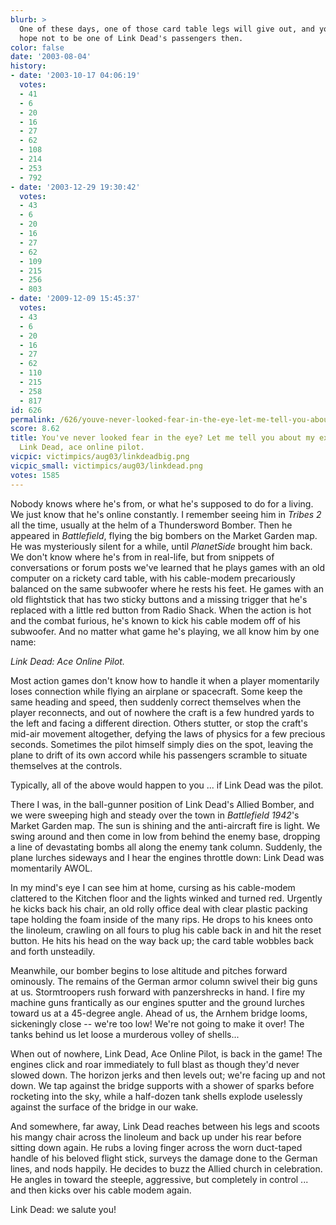 ```yaml
---
blurb: >
  One of these days, one of those card table legs will give out, and you'd better
  hope not to be one of Link Dead's passengers then.
color: false
date: '2003-08-04'
history:
- date: '2003-10-17 04:06:19'
  votes:
  - 41
  - 6
  - 20
  - 16
  - 27
  - 62
  - 108
  - 214
  - 253
  - 792
- date: '2003-12-29 19:30:42'
  votes:
  - 43
  - 6
  - 20
  - 16
  - 27
  - 62
  - 109
  - 215
  - 256
  - 803
- date: '2009-12-09 15:45:37'
  votes:
  - 43
  - 6
  - 20
  - 16
  - 27
  - 62
  - 110
  - 215
  - 258
  - 817
id: 626
permalink: /626/youve-never-looked-fear-in-the-eye-let-me-tell-you-about-my-experience-with-link-dead-ace-online-pilot/
score: 8.62
title: You've never looked fear in the eye? Let me tell you about my experience with
  Link Dead, ace online pilot.
vicpic: victimpics/aug03/linkdeadbig.png
vicpic_small: victimpics/aug03/linkdead.png
votes: 1585
---
```


Nobody knows where he's from, or what he's supposed to do for a living.
We just know that he's online constantly. I remember seeing him in
*Tribes 2* all the time, usually at the helm of a Thundersword Bomber.
Then he appeared in *Battlefield*, flying the big bombers on the Market
Garden map. He was mysteriously silent for a while, until *PlanetSide*
brought him back. We don't know where he's from in real-life, but from
snippets of conversations or forum posts we've learned that he plays
games with an old computer on a rickety card table, with his cable-modem
precariously balanced on the same subwoofer where he rests his feet. He
games with an old flightstick that has two sticky buttons and a missing
trigger that he's replaced with a little red button from Radio Shack.
When the action is hot and the combat furious, he's known to kick his
cable modem off of his subwoofer. And no matter what game he's playing,
we all know him by one name:

*Link Dead: Ace Online Pilot.*

Most action games don't know how to handle it when a player momentarily
loses connection while flying an airplane or spacecraft. Some keep the
same heading and speed, then suddenly correct themselves when the player
reconnects, and out of nowhere the craft is a few hundred yards to the
left and facing a different direction. Others stutter, or stop the
craft's mid-air movement altogether, defying the laws of physics for a
few precious seconds. Sometimes the pilot himself simply dies on the
spot, leaving the plane to drift of its own accord while his passengers
scramble to situate themselves at the controls.

Typically, all of the above would happen to you ... if Link Dead was the
pilot.

There I was, in the ball-gunner position of Link Dead's Allied Bomber,
and we were sweeping high and steady over the town in *Battlefield
1942*'s Market Garden map. The sun is shining and the anti-aircraft fire
is light. We swing around and then come in low from behind the enemy
base, dropping a line of devastating bombs all along the enemy tank
column. Suddenly, the plane lurches sideways and I hear the engines
throttle down: Link Dead was momentarily AWOL.

In my mind's eye I can see him at home, cursing as his cable-modem
clattered to the Kitchen floor and the lights winked and turned red.
Urgently he kicks back his chair, an old rolly office deal with clear
plastic packing tape holding the foam inside of the many rips. He drops
to his knees onto the linoleum, crawling on all fours to plug his cable
back in and hit the reset button. He hits his head on the way back up;
the card table wobbles back and forth unsteadily.

Meanwhile, our bomber begins to lose altitude and pitches forward
ominously. The remains of the German armor column swivel their big guns
at us. Stormtroopers rush forward with panzershrecks in hand. I fire my
machine guns frantically as our engines sputter and the ground lurches
toward us at a 45-degree angle. Ahead of us, the Arnhem bridge looms,
sickeningly close -- we're too low! We're not going to make it over! The
tanks behind us let loose a murderous volley of shells...

When out of nowhere, Link Dead, Ace Online Pilot, is back in the game!
The engines click and roar immediately to full blast as though they'd
never slowed down. The horizon jerks and then levels out; we're facing
up and not down. We tap against the bridge supports with a shower of
sparks before rocketing into the sky, while a half-dozen tank shells
explode uselessly against the surface of the bridge in our wake.

And somewhere, far away, Link Dead reaches between his legs and scoots
his mangy chair across the linoleum and back up under his rear before
sitting down again. He rubs a loving finger across the worn duct-taped
handle of his beloved flight stick, surveys the damage done to the
German lines, and nods happily. He decides to buzz the Allied church in
celebration. He angles in toward the steeple, aggressive, but completely
in control ... and then kicks over his cable modem again.

Link Dead: we salute you!